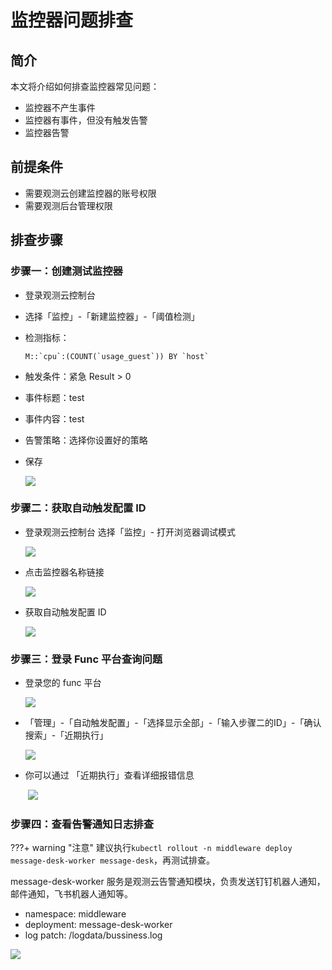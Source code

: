 # 监控器问题排查

## 简介

本文将介绍如何排查监控器常见问题：

- 监控器不产生事件
- 监控器有事件，但没有触发告警
- 监控器告警

## 前提条件

- 需要观测云创建监控器的账号权限
- 需要观测后台管理权限

## 排查步骤

### 步骤一：创建测试监控器

- 登录观测云控制台
- 选择「监控」-「新建监控器」-「阈值检测」

- 检测指标：

  ```shell
  M::`cpu`:(COUNT(`usage_guest`)) BY `host`
  ```

- 触发条件：紧急 Result > 0

- 事件标题：test

- 事件内容：test

- 告警策略：选择你设置好的策略

- 保存

  ![](img/faq-cron-demo.png)

  

### 步骤二：获取自动触发配置 ID

- 登录观测云控制台 选择「监控」- 打开浏览器调试模式

  ![](img/faq-get-cron-id.png)

- 点击监控器名称链接

  ![](img/faq-get-cron-id-2.png)

- 获取自动触发配置 ID

  ![](img/faq-get-cron-id-3.png)

### 步骤三：登录 Func 平台查询问题

- 登录您的 func 平台

  ![](img/faq-func.png)

- 「管理」-「自动触发配置」-「选择显示全部」-「输入步骤二的ID」-「确认搜索」-「近期执行」

  ![](img/faq-get-info.png)



- 你可以通过 「近期执行」查看详细报错信息

  ​	![](img/faq-get-error.png)

### 步骤四：查看告警通知日志排查

???+ warning "注意"
     建议执行`kubectl rollout -n middleware deploy message-desk-worker message-desk`，再测试排查。

message-desk-worker 服务是观测云告警通知模块，负责发送钉钉机器人通知，邮件通知，飞书机器人通知等。

- namespace: middleware
- deployment: message-desk-worker
- log patch: /logdata/bussiness.log

![](img/faq-message-desk-log.png)